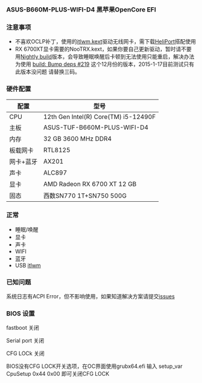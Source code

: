 
### ASUS-B660M-PLUS-WIFI-D4 黑苹果OpenCore EFI

### 注意事项
- 不喜欢OCLP补丁，使用的[itlwm.kext](https://github.com/OpenIntelWireless/itlwm)驱动无线网卡，需下载[HeliPort](https://github.com/OpenIntelWireless/HeliPort.git)搭配使用 
- RX 6700XT显卡需要的NooTRX.kext，如果你要自己更新驱动，暂时请不要用[Nightly build](https://chefkissinc.github.io/applehax/nootrx/)版本，会导致睡眠唤醒后卡顿到无法使用只能重启，解决办法为使用 [build: Bump deps #219](https://github.com/ChefKissInc/NootRX/actions/runs/11941828922) 这个12月份的版本，2015-1-17目前测试只有此版本没问题
请替换三码。

### 硬件配置

|  配置|  型号|
|---|---|
|  CPU| 12th Gen Intel(R) Core(TM) i5-12490F |
|  主板| ASUS-TUF-B660M-PLUS-WIFI-D4 |
|  内存| 32 GB 3600 MHz DDR4 |
|  板载网卡|  RTL8125 |
|  网卡+蓝牙| AX201 |
|  声卡| ALC897 |
|  显卡| AMD Radeon RX 6700 XT 12 GB |
|  固态| 西数SN770 1T+SN750 500G|

### 正常
- 睡眠/唤醒
- 显卡
- 声卡
- WIFI
- 蓝牙
- USB
[itlwm](https://github.com/OpenIntelWireless/itlwm)
### 已知问题
系统日志有ACPI Error，但不影响使用，如果知道解决方案请提交[issues](https://github.com/lu2009/Hackintosh_12490f_ASUS-B660M-PLUS-WIFI-D4_6700xt/issues)



### BIOS 设置
fastboot 关闭

Serial port 关闭

CFG LOCk 关闭


BIOS没有CFG LOCK开关选项，在OC界面使用grubx64.efi 输入 setup_var CpuSetup 0x44 0x00
即可关闭CFG LOCK

